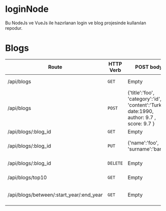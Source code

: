 # loginNode

Bu NodeJs ve VueJs ile hazırlanan login ve blog projesinde kullanılan repodur.

# Blogs

| Route | HTTP Verb	 | POST body	 | Description	 |
| --- | --- | --- | --- |
| /api/blogs | `GET` | Empty | List all blogs. |
| /api/blogs | `POST` | {'title':'foo', 'category':'id', 'content':'Turkey', date:1990,  author: 9.7 , score: 9.7 } | Create a new blog. |
| /api/blogs/:blog_id | `GET` | Empty | Get a blog. |
| /api/blogs/:blog_id | `PUT` | {'name':'foo', 'surname':'bar'} | Update a blog with new info. |
| /api/blogs/:blog_id | `DELETE` | Empty | Delete a blog. |
| /api/blogs/top10 | `GET` | Empty | Get the top 10 blogs. |
| /api/blogs/between/:start_year/:end_year | `GET` | Empty | blogs between two dates. |